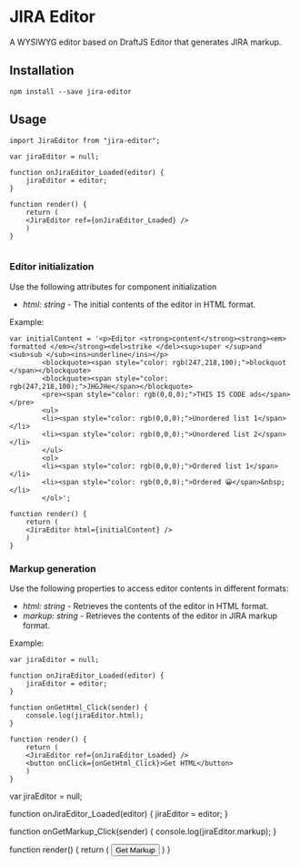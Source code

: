 # JIRA Editor

A WYSIWYG editor based on DraftJS Editor that generates JIRA markup.

## Installation

```
npm install --save jira-editor
```

## Usage

```
import JiraEditor from "jira-editor";

var jiraEditor = null;

function onJiraEditor_Loaded(editor) {
    jiraEditor = editor;
}

function render() {
    return (
    <JiraEditor ref={onJiraEditor_Loaded} />
    )
}


```

### Editor initialization
Use the following attributes for component initialization

* _html: string_ - The initial contents of the editor in HTML format.

Example:

```
var initialContent = '<p>Editor <strong>content</strong><strong><em> formatted </em></strong><del>strike </del><sup>super </sup>and <sub>sub </sub><ins>underline</ins></p>
        <blockquote><span style="color: rgb(247,218,100);">blockquot </span></blockquote>
        <blockquote><span style="color: rgb(247,218,100);">JHGJHe</span></blockquote>
        <pre><span style="color: rgb(0,0,0);">THIS IS CODE ads</span></pre>
        <ul>
        <li><span style="color: rgb(0,0,0);">Unordered list 1</span></li>
        <li><span style="color: rgb(0,0,0);">Unordered list 2</span></li>
        </ul>
        <ol>
        <li><span style="color: rgb(0,0,0);">Ordered list 1</span></li>
        <li><span style="color: rgb(0,0,0);">Ordered 😀</span>&nbsp;</li>
        </ol>';

function render() {
    return (
    <JiraEditor html={initialContent} />
    )
}

```

### Markup generation
Use the following properties to access editor contents in different formats:

* _html: string_ - Retrieves the contents of the editor in HTML format.
* _markup: string_ - Retrieves the contents of the editor in JIRA markup format.

Example:

```
var jiraEditor = null;

function onJiraEditor_Loaded(editor) {
    jiraEditor = editor;
}

function onGetHtml_Click(sender) {
    console.log(jiraEditor.html);
}

function render() {
    return (
    <JiraEditor ref={onJiraEditor_Loaded} />
    <button onClick={onGetHtml_Click}>Get HTML</button>
    )
}

```

var jiraEditor = null;

function onJiraEditor_Loaded(editor) {
    jiraEditor = editor;
}

function onGetMarkup_Click(sender) {
    console.log(jiraEditor.markup);
}

function render() {
    return (
    <JiraEditor ref={onJiraEditor_Loaded} />
    <button onClick={onGetMarkup_Click}>Get Markup</button>
    )
}

```